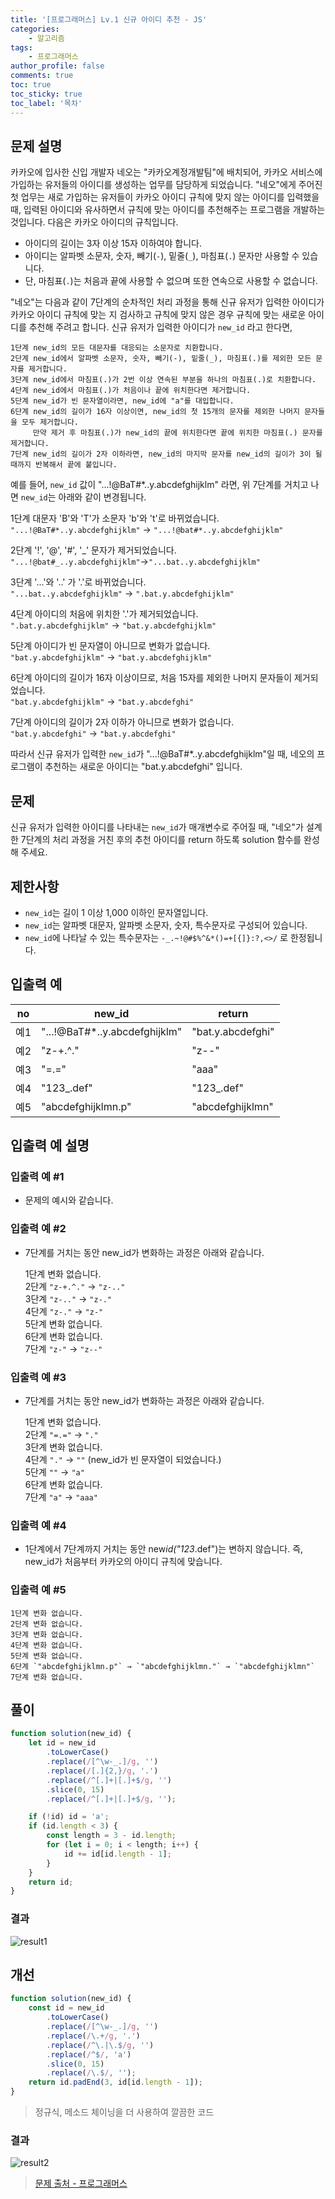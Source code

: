 ```yaml
---
title: '[프로그래머스] Lv.1 신규 아이디 추천 - JS'
categories:
    - 알고리즘
tags:
    - 프로그래머스
author_profile: false
comments: true
toc: true
toc_sticky: true
toc_label: '목차'
---
```


## 문제 설명

카카오에 입사한 신입 개발자 네오는 "카카오계정개발팀"에 배치되어, 카카오 서비스에 가입하는 유저들의 아이디를 생성하는 업무를 담당하게 되었습니다. "네오"에게 주어진 첫 업무는 새로 가입하는 유저들이 카카오 아이디 규칙에 맞지 않는 아이디를 입력했을 때, 입력된 아이디와 유사하면서 규칙에 맞는 아이디를 추천해주는 프로그램을 개발하는 것입니다.
다음은 카카오 아이디의 규칙입니다.

-   아이디의 길이는 3자 이상 15자 이하여야 합니다.
-   아이디는 알파벳 소문자, 숫자, 빼기(`-`), 밑줄(`_`), 마침표(`.`) 문자만 사용할 수 있습니다.
-   단, 마침표(`.`)는 처음과 끝에 사용할 수 없으며 또한 연속으로 사용할 수 없습니다.

"네오"는 다음과 같이 7단계의 순차적인 처리 과정을 통해 신규 유저가 입력한 아이디가 카카오 아이디 규칙에 맞는 지 검사하고 규칙에 맞지 않은 경우 규칙에 맞는 새로운 아이디를 추천해 주려고 합니다.
신규 유저가 입력한 아이디가 `new_id` 라고 한다면,

```
1단계 new_id의 모든 대문자를 대응되는 소문자로 치환합니다.
2단계 new_id에서 알파벳 소문자, 숫자, 빼기(-), 밑줄(_), 마침표(.)를 제외한 모든 문자를 제거합니다.
3단계 new_id에서 마침표(.)가 2번 이상 연속된 부분을 하나의 마침표(.)로 치환합니다.
4단계 new_id에서 마침표(.)가 처음이나 끝에 위치한다면 제거합니다.
5단계 new_id가 빈 문자열이라면, new_id에 "a"를 대입합니다.
6단계 new_id의 길이가 16자 이상이면, new_id의 첫 15개의 문자를 제외한 나머지 문자들을 모두 제거합니다.
     만약 제거 후 마침표(.)가 new_id의 끝에 위치한다면 끝에 위치한 마침표(.) 문자를 제거합니다.
7단계 new_id의 길이가 2자 이하라면, new_id의 마지막 문자를 new_id의 길이가 3이 될 때까지 반복해서 끝에 붙입니다.
```

예를 들어, `new_id` 값이 "...!@BaT#\*..y.abcdefghijklm" 라면, 위 7단계를 거치고 나면 `new_id`는 아래와 같이 변경됩니다.

1단계 대문자 'B'와 'T'가 소문자 'b'와 't'로 바뀌었습니다.  
`"...!@BaT#*..y.abcdefghijklm"` → `"...!@bat#*..y.abcdefghijklm"`

2단계 '!', '@', '#', '_' 문자가 제거되었습니다.  
`"...!@bat#_..y.abcdefghijklm"`→`"...bat..y.abcdefghijklm"`

3단계 '...'와 '..' 가 '.'로 바뀌었습니다.  
`"...bat..y.abcdefghijklm"` → `".bat.y.abcdefghijklm"`

4단계 아이디의 처음에 위치한 '.'가 제거되었습니다.  
`".bat.y.abcdefghijklm"` → `"bat.y.abcdefghijklm"`

5단계 아이디가 빈 문자열이 아니므로 변화가 없습니다.  
`"bat.y.abcdefghijklm"` → `"bat.y.abcdefghijklm"`

6단계 아이디의 길이가 16자 이상이므로, 처음 15자를 제외한 나머지 문자들이 제거되었습니다.  
`"bat.y.abcdefghijklm"` → `"bat.y.abcdefghi"`

7단계 아이디의 길이가 2자 이하가 아니므로 변화가 없습니다.  
`"bat.y.abcdefghi"` → `"bat.y.abcdefghi"`

따라서 신규 유저가 입력한 `new_id`가 "...!@BaT#\*..y.abcdefghijklm"일 때, 네오의 프로그램이 추천하는 새로운 아이디는 "bat.y.abcdefghi" 입니다.

## 문제

신규 유저가 입력한 아이디를 나타내는 `new_id`가 매개변수로 주어질 때, "네오"가 설계한 7단계의 처리 과정을 거친 후의 추천 아이디를 return 하도록 solution 함수를 완성해 주세요.

## 제한사항

-   `new_id`는 길이 1 이상 1,000 이하인 문자열입니다.
-   `new_id`는 알파벳 대문자, 알파벳 소문자, 숫자, 특수문자로 구성되어 있습니다.
-   `new_id`에 나타날 수 있는 특수문자는 `-_.~!@#$%^&*()=+[{]}:?,<>/` 로 한정됩니다.

## 입출력 예

| no  | new_id                         | return            |
| --- | ------------------------------ | ----------------- |
| 예1 | "...!@BaT#\*..y.abcdefghijklm" | "bat.y.abcdefghi" |
| 예2 | "z-+.^."                       | "z--"             |
| 예3 | "=.="                          | "aaa"             |
| 예4 | "123\_.def"                    | "123\_.def"       |
| 예5 | "abcdefghijklmn.p"             | "abcdefghijklmn"  |

## 입출력 예 설명

### 입출력 예 #1

-   문제의 예시와 같습니다.

### 입출력 예 #2

-   7단계를 거치는 동안 new_id가 변화하는 과정은 아래와 같습니다.

    1단계 변화 없습니다.  
     2단계 `"z-+.^."` → `"z-.."`  
     3단계 `"z-.."` → `"z-."`  
     4단계 `"z-."` → `"z-"`  
     5단계 변화 없습니다.  
     6단계 변화 없습니다.  
     7단계 `"z-"` → `"z--"`

### 입출력 예 #3

-   7단계를 거치는 동안 new_id가 변화하는 과정은 아래와 같습니다.

    1단계 변화 없습니다.  
     2단계 `"=.="` → `"."`  
     3단계 변화 없습니다.  
     4단계 `"."` → `""` (new_id가 빈 문자열이 되었습니다.)  
     5단계 `""` → `"a"`  
     6단계 변화 없습니다.  
     7단계 `"a"` → `"aaa"`

### 입출력 예 #4

-   1단계에서 7단계까지 거치는 동안 new*id("123*.def")는 변하지 않습니다. 즉, new_id가 처음부터 카카오의 아이디 규칙에 맞습니다.

### 입출력 예 #5

    1단계 변화 없습니다.
    2단계 변화 없습니다.
    3단계 변화 없습니다.
    4단계 변화 없습니다.
    5단계 변화 없습니다.
    6단계 `"abcdefghijklmn.p"` → `"abcdefghijklmn."` → `"abcdefghijklmn"`
    7단계 변화 없습니다.

## 풀이

```javascript
function solution(new_id) {
    let id = new_id
        .toLowerCase()
        .replace(/[^\w-_.]/g, '')
        .replace(/[.]{2,}/g, '.')
        .replace(/^[.]+|[.]+$/g, '')
        .slice(0, 15)
        .replace(/^[.]+|[.]+$/g, '');

    if (!id) id = 'a';
    if (id.length < 3) {
        const length = 3 - id.length;
        for (let i = 0; i < length; i++) {
            id += id[id.length - 1];
        }
    }
    return id;
}
```

### 결과

![result1](/assets/images/2023/09/18/algorithm-71-result1.png)

## 개선

```javascript
function solution(new_id) {
    const id = new_id
        .toLowerCase()
        .replace(/[^\w-_.]/g, '')
        .replace(/\.+/g, '.')
        .replace(/^\.|\.$/g, '')
        .replace(/^$/, 'a')
        .slice(0, 15)
        .replace(/\.$/, '');
    return id.padEnd(3, id[id.length - 1]);
}
```

> 정규식, 메소드 체이닝을 더 사용하여 깔끔한 코드

### 결과

![result2](/assets/images/2023/09/18/algorithm-71-result2.png)

> [문제 출처 - 프로그래머스](https://school.programmers.co.kr/learn/courses/30/lessons/72410)
